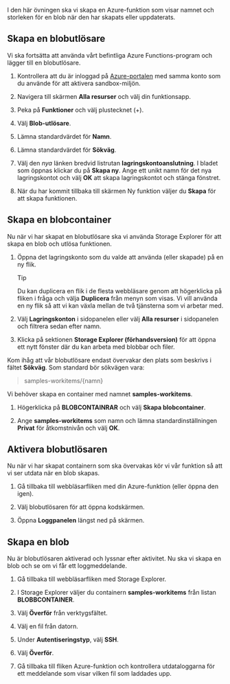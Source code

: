 I den här övningen ska vi skapa en Azure-funktion som visar namnet och storleken för en blob när den har skapats eller uppdaterats.

## <a name="create-a-blob-trigger"></a>Skapa en blobutlösare

Vi ska fortsätta att använda vårt befintliga Azure Functions-program och lägger till en blobutlösare.

1. Kontrollera att du är inloggad på [Azure-portalen](https://portal.azure.com/learn.docs.microsoft.com?azure-portal=true) med samma konto som du använde för att aktivera sandbox-miljön.

1. Navigera till skärmen **Alla resurser** och välj din funktionsapp.

1. Peka på **Funktioner** och välj plustecknet (+).

1. Välj **Blob-utlösare**.

1. Lämna standardvärdet för **Namn**.

1. Lämna standardvärdet för **Sökväg**.

1. Välj den _nya_ länken bredvid listrutan **lagringskontoanslutning**. I bladet som öppnas klickar du på **Skapa ny**. Ange ett unikt namn för det nya lagringskontot och välj **OK** att skapa lagringskontot och stänga fönstret.

1. När du har kommit tillbaka till skärmen Ny funktion väljer du **Skapa** för att skapa funktionen.

## <a name="create-a-blob-container"></a>Skapa en blobcontainer

Nu när vi har skapat en blobutlösare ska vi använda Storage Explorer för att skapa en blob och utlösa funktionen.

1. Öppna det lagringskonto som du valde att använda (eller skapade) på en ny flik.

    > [!TIP]
    > Du kan duplicera en flik i de flesta webbläsare genom att högerklicka på fliken i fråga och välja **Duplicera** från menyn som visas. Vi vill använda en ny flik så att vi kan växla mellan de två tjänsterna som vi arbetar med.

1. Välj **Lagringskonton** i sidopanelen eller välj **Alla resurser** i sidopanelen och filtrera sedan efter namn.

1. Klicka på sektionen **Storage Explorer (förhandsversion)** för att öppna ett nytt fönster där du kan arbeta med blobbar och filer.

Kom ihåg att vår blobutlösare endast övervakar den plats som beskrivs i fältet **Sökväg**. Som standard bör sökvägen vara:

> samples-workitems/{namn}

Vi behöver skapa en container med namnet **samples-workitems**.

1. Högerklicka på **BLOBCONTAINRAR** och välj **Skapa blobcontainer**.

1. Ange **samples-workitems** som namn och lämna standardinställningen **Privat** för åtkomstnivån och välj **OK**.

## <a name="turn-on-your-blob-trigger"></a>Aktivera blobutlösaren

Nu när vi har skapat containern som ska övervakas kör vi vår funktion så att vi ser utdata när en blob skapas.

1. Gå tillbaka till webbläsarfliken med din Azure-funktion (eller öppna den igen).

1. Välj blobutlösaren för att öppna kodskärmen.

1. Öppna **Loggpanelen** längst ned på skärmen.

## <a name="create-a-blob"></a>Skapa en blob

Nu är blobutlösaren aktiverad och lyssnar efter aktivitet. Nu ska vi skapa en blob och se om vi får ett loggmeddelande.

1. Gå tillbaka till webbläsarfliken med Storage Explorer.

1. I Storage Explorer väljer du containern **samples-workitems** från listan **BLOBBCONTAINER**.

1. Välj **Överför** från verktygsfältet.

1. Välj en fil från datorn.

1. Under **Autentiseringstyp**, välj **SSH**.

1. Välj **Överför**.

1. Gå tillbaka till fliken Azure-funktion och kontrollera utdataloggarna för ett meddelande som visar vilken fil som laddades upp.